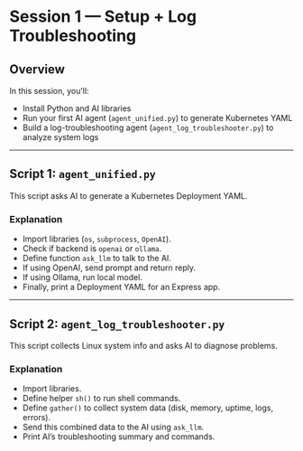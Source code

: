 # Session 1 — Setup + Log Troubleshooting

## Overview
In this session, you’ll:
- Install Python and AI libraries
- Run your first AI agent (`agent_unified.py`) to generate Kubernetes YAML
- Build a log-troubleshooting agent (`agent_log_troubleshooter.py`) to analyze system logs

---

## Script 1: `agent_unified.py`

This script asks AI to generate a Kubernetes Deployment YAML.

### Explanation
- Import libraries (`os`, `subprocess`, `OpenAI`).
- Check if backend is `openai` or `ollama`.
- Define function `ask_llm` to talk to the AI.
- If using OpenAI, send prompt and return reply.
- If using Ollama, run local model.
- Finally, print a Deployment YAML for an Express app.

---

## Script 2: `agent_log_troubleshooter.py`

This script collects Linux system info and asks AI to diagnose problems.

### Explanation
- Import libraries.
- Define helper `sh()` to run shell commands.
- Define `gather()` to collect system data (disk, memory, uptime, logs, errors).
- Send this combined data to the AI using `ask_llm`.
- Print AI’s troubleshooting summary and commands.

